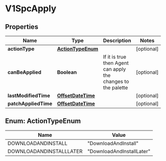 # V1SpcApply

## Properties
Name | Type | Description | Notes
------------ | ------------- | ------------- | -------------
**actionType** | [**ActionTypeEnum**](#ActionTypeEnum) |  |  [optional]
**canBeApplied** | **Boolean** | If it is true then Agent can apply the changes to the palette |  [optional]
**lastModifiedTime** | [**OffsetDateTime**](OffsetDateTime.md) |  |  [optional]
**patchAppliedTime** | [**OffsetDateTime**](OffsetDateTime.md) |  |  [optional]

<a name="ActionTypeEnum"></a>
## Enum: ActionTypeEnum
Name | Value
---- | -----
DOWNLOADANDINSTALL | &quot;DownloadAndInstall&quot;
DOWNLOADANDINSTALLLATER | &quot;DownloadAndInstallLater&quot;
